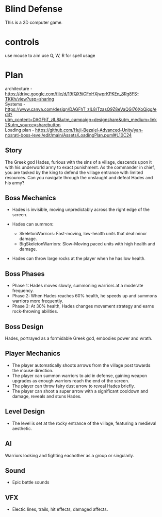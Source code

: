 # Blind Defense
This is a 2D computer game.
# controls
use mouse to aim
use Q, W, R for spell usage

# Plan
architecture - https://drive.google.com/file/d/19fQX5iCFoHXjwprKPKEn_8Rg8FS-TKKh/view?usp=sharing                               
Systems -      https://www.canva.com/design/DAGFhT_zlL8/TzasQ9Z8eVaQGl76XoQigg/edit?utm_content=DAGFhT_zlL8&utm_campaign=designshare&utm_medium=link2&utm_source=sharebutton   
Loading plan - https://github.com/Huji-Bezalel-Advanced-Unity/yan-nosrati-boss-level/edit/main/Assets/LoadingPlan.puml#L10C24
## Story
The Greek god Hades, furious with the sins of a village, descends upon it with his underworld army to exact punishment. As the commander in chief, you are tasked by the king to defend the village entrance with limited resources. Can you navigate through the onslaught and defeat Hades and his army?

## Boss Mechanics
- Hades is invisible, moving unpredictably across the right edge of the screen.
- Hades can summon:
  - SkeletonWarriors: Fast-moving, low-health units that deal minor damage.
  - BigSkeletonWarriors: Slow-Moving paced units with high health and damage.

-  Hades can throw large rocks at the player when he has low health.

## Boss Phases
- Phase 1: Hades moves slowly, summoning warriors at a moderate frequency.
- Phase 2: When Hades reaches 60% health, he speeds up and summons warriors more frequently.
- Phase 3: At 30% health, Hades changes movement strategy and earns rock-throwing abilities.

## Boss Design
Hades, portrayed as a formidable Greek god, embodies power and wrath.

## Player Mechanics
- The player automatically shoots arrows from the village post towards the mouse direction.
- The player can summon warriors to aid in defense, gaining weapon upgrades as enough warriors reach the end of the screen.
- The player can throw fairy dust arrow to reveal Hades briefly.
- The player can shoot a super arrow with a significant cooldown and damage, reveals and stuns Hades.

## Level Design
- The level is set at the rocky entrance of the village, featuring a medieval aesthetic.

## AI
Warriors looking and fighting eachother as a group or singularly.

## Sound
- Epic battle sounds

## VFX
- Electic lines, trails, hit effects, damaged affects.
